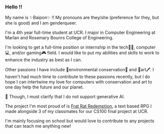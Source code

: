 ### Hello ‼️

My name is ✨Baipon✨ !! My pronouns are they/she (preference for they, but she is good) and I am genderqueer.

I'm a 4th year full-time student at UCR. I major in Computer Engineering at Marlan and Rosemary Bounrs College of Engineering.

I'm looking to get a full-time position or internship in the tech🐱‍💻, computer💻, and/or gaming🎮 field. I would like to put my abilities and skills to work to enhance the industry as best as I can.

Other passions I have include 🌱environmental conservation🌱 and 🎨art🖊️. I haven't had much time to contribute to these passions recently, but I do hope I can intertwine my love for computers with conservation and art to one day help the future and our planet. 

🚨 Though, I must clarify that I do not support generative AI. 

The project I'm most proud of is [Frat Rat Redemption](https://github.com/bphimmala/Frat-Rat-Redemption-Official), a text based RPG I made alongside 3 of my classmates for our CS100 final project at UCR.

I'm mainly focusing on school but would love to contribute to any projects that can teach me anything new!
